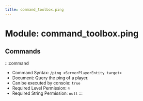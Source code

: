 ```yaml
---
title: command_toolbox.ping
---
```



# Module: command_toolbox.ping

## Commands
:::command
- Command Syntax: `/ping <ServerPlayerEntity target>`
- Document:   Query the ping of a player.
- Can be executed by console: `true`
- Required Level Permission: `4`
- Required String Permission: `null`
:::
